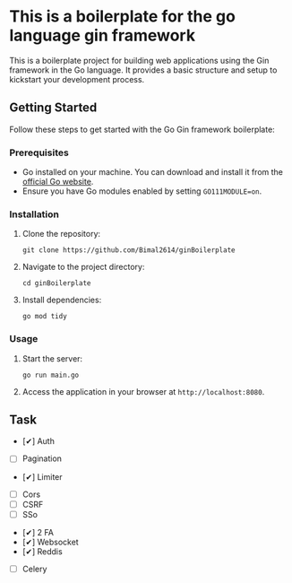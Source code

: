 # This is a boilerplate for the go language gin framework

This is a boilerplate project for building web applications using the Gin framework in the Go language. It provides a basic structure and setup to kickstart your development process.


## Getting Started

Follow these steps to get started with the Go Gin framework boilerplate:

### Prerequisites

- Go installed on your machine. You can download and install it from the [official Go website](https://golang.org/).
- Ensure you have Go modules enabled by setting `GO111MODULE=on`.

### Installation

1. Clone the repository:

    ```
    git clone https://github.com/Bimal2614/ginBoilerplate
    ```

2. Navigate to the project directory:

    ```
    cd ginBoilerplate
    ```

3. Install dependencies:

    ```
    go mod tidy
    ```

### Usage

1. Start the server:

    ```
    go run main.go
    ```

2. Access the application in your browser at `http://localhost:8080`.


## Task

- [✔] Auth
- [ ] Pagination
- [✔] Limiter
- [ ] Cors
- [ ] CSRF
- [ ] SSo
- [✔] 2 FA
- [✔] Websocket
- [✔] Reddis
- [ ] Celery
